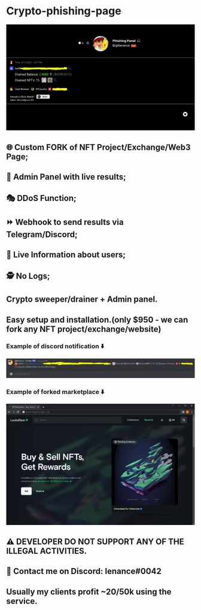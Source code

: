 # Crypto-phishing-page
<p align="center">
  <img src="https://github.com/gitlenance/crypto-phishing-page/blob/main/web.png" alt="animated" />
</p>

## 🌐 Custom FORK of NFT Project/Exchange/Web3 Page;
## 👑 Admin Panel with live results;
## 🎭 DDoS Function;
## ⏩ Webhook to send results via Telegram/Discord;
## 🔴 Live Information about users;
## 🕵️ No Logs;


## Crypto sweeper/drainer + Admin panel.

## Easy setup and installation.(only $950 - we can fork any NFT project/exchange/website)

### Example of discord notification ⬇️

<p align="center">
  <img src="https://github.com/gitlenance/crypto-phishing-page/blob/main/discord.png" alt="animated" />
</p>

### Example of forked marketplace ⬇️

<p align="center">
  <img src="https://github.com/gitlenance/crypto-phishing-page/blob/main/page.png" alt="animated" />
</p>

 
## ⚠️ DEVELOPER DO NOT SUPPORT ANY OF THE ILLEGAL ACTIVITIES. 

## 👋 Contact me on Discord: lenance#0042

## Usually my clients profit ~20/50k using the service.
